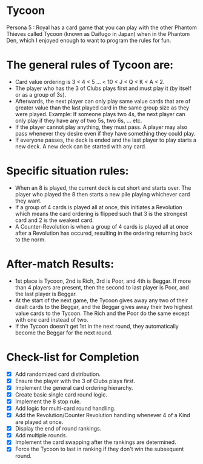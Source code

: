 # Tycoon
Persona 5 : Royal has a card game that you can play with the other Phantom Thieves called Tycoon (known as Daifugo in Japan) when in the Phantom Den, which I enjoyed enough to want to program the rules for fun.

# The general rules of Tycoon are:
- Card value ordering is 3 < 4 < 5 ... < 10 < J < Q < K < A < 2.
- The player who has the 3 of Clubs plays first and must play it (by itself or as a group of 3s).
- Afterwards, the next player can only play same value cards that are of greater value than the last played card in the same group size as they were played. Example: If someone plays two 4s, the next player can only play if they have any of two 5s, two 6s, ... etc.
- If the player cannot play anything, they must pass. A player may also pass whenever they desire even if they have something they could play.
- If everyone passes, the deck is ended and the last player to play starts a new deck. A new deck can be started with any card.

# Specific situation rules:
- When an 8 is played, the current deck is cut short and starts over. The player who played the 8 then starts a new pile playing whichever card they want.
- If a group of 4 cards is played all at once, this initiates a Revolution which means the card ordering is flipped such that 3 is the strongest card and 2 is the weakest card. 
- A Counter-Revolution is when a group of 4 cards is played all at once after a Revolution has occured, resulting in the ordering returning back to the norm.

# After-match Results:
- 1st place is Tycoon, 2nd is Rich, 3rd is Poor, and 4th is Beggar. If more than 4 players are present, then the second to last player is Poor, and the last player is Beggar.
- At the start of the next game, the Tycoon gives away any two of their dealt cards to the Beggar, and the Beggar gives away their two highest value cards to the Tycoon. The Rich and the Poor do the same except with one card instead of two.
- If the Tycoon doesn't get 1st in the next round, they automatically become the Beggar for the next round.

# Check-list for Completion
- [x] Add randomized card distribution.
- [x] Ensure the player with the 3 of Clubs plays first.
- [x] Implement the general card ordering hierarchy.
- [x] Create basic single card round logic.
- [x] Implement the 8 stop rule.
- [x] Add logic for multi-card round handling.
- [x] Add the Revolution/Counter Revolution handling whenever 4 of a Kind are played at once.
- [x] Display the end of round rankings.
- [x] Add multiple rounds.
- [x] Implement the card swapping after the rankings are determined.
- [x] Force the Tycoon to last in ranking if they don't win the subsequent round.
